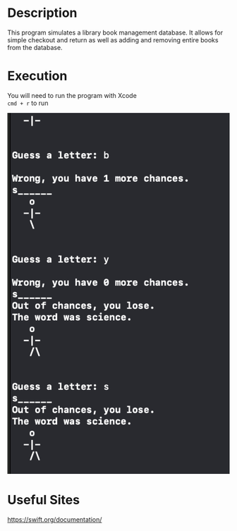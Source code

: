 # Description
This program simulates a library book management database.  It allows for simple checkout and return as well as adding and removing entire books from the database.

# Execution
You will need to run the program with Xcode\
`cmd + r` to run

![example of running code](execution.png)

# Useful Sites

https://swift.org/documentation/
